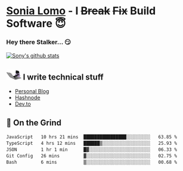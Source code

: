 # [Sonia Lomo](https://sonylomo.github.io/) - I ~~Break~~ ~~Fix~~ Build Software 😇
### Hey there Stalker... 😏 

<a href="https://github.com/sonylomo/github-readme-stats">
  <img align="center" src="https://media.giphy.com/media/lU05nFSW6Y2A/giphy.gif" alt="Sony's github stats" />
</a>

## <img src="assets/devcat.gif" width="40"> I write technical stuff
- [Personal Blog](https://www.sonylomo.dev/blog)
- [Hashnode](https://sonylomo.hashnode.dev/)
- [Dev.to](https://dev.to/sonylomo)

## 🤡 On the Grind
<!--START_SECTION:waka-->

```txt
JavaScript   10 hrs 21 mins  ████████████████░░░░░░░░░   63.85 %
TypeScript   4 hrs 12 mins   ██████▒░░░░░░░░░░░░░░░░░░   25.93 %
JSON         1 hr 1 min      █▓░░░░░░░░░░░░░░░░░░░░░░░   06.33 %
Git Config   26 mins         ▓░░░░░░░░░░░░░░░░░░░░░░░░   02.75 %
Bash         6 mins          ▒░░░░░░░░░░░░░░░░░░░░░░░░   00.68 %
```

<!--END_SECTION:waka-->
